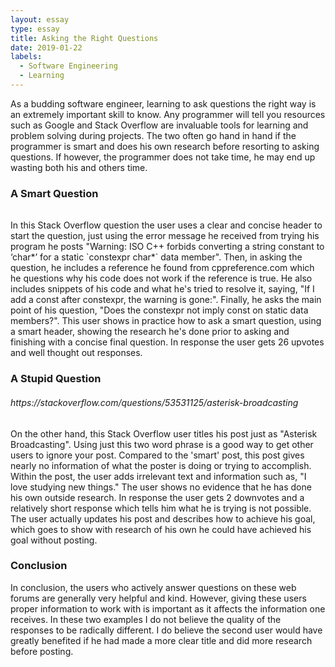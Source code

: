 ```yaml
---
layout: essay
type: essay
title: Asking the Right Questions
date: 2019-01-22
labels:
  - Software Engineering
  - Learning
---
```

As a budding software engineer, learning to ask questions the right way is an extremely important skill to know. Any programmer will tell you resources such as Google and Stack Overflow are invaluable tools for learning and problem solving during projects. The two often go hand in hand if the programmer is smart and does his own research before resorting to asking questions. If however, the programmer does not take time, he may end up wasting both his and others time.
<h3>A Smart Question</h3>
<h6><https://stackoverflow.com/questions/54258241/warning-iso-c-forbids-converting-a-string-constant-to-char-for-a-static-c/></h6>
In this Stack Overflow question the user uses a clear and concise header to start the question, just using the error message he received from trying his program he posts "Warning: ISO C++ forbids converting a string constant to ‘char*’ for a static `constexpr char*` data member". Then, in asking the question, he includes a reference he found from cppreference.com which he questions why his code does not work if the reference is true. He also includes snippets of his code and what he's tried to resolve it, saying, "If I add a const after constexpr, the warning is gone:". Finally, he asks the main point of his question, "Does the constexpr not imply const on static data members?". This user shows in practice how to ask a smart question, using a smart header, showing the research he's done prior to asking and finishing with a concise final question. In response the user gets 26 upvotes and well thought out responses.

<h3>A Stupid Question</h3>
<h6><a>https://stackoverflow.com/questions/53531125/asterisk-broadcasting</a></h6>
On the other hand, this Stack Overflow user titles his post just as "Asterisk Broadcasting". Using just this two word phrase is a good way to get other users to ignore your post. Compared to the 'smart' post, this post gives nearly no information of what the poster is doing or trying to accomplish. Within the post, the user adds irrelevant text and information such as, "I love studying new things." The user shows no evidence that he has done his own outside research. In response the user gets 2 downvotes and a relatively short response which tells him what he is trying is not possible. The user actually updates his post and describes how to achieve his goal, which goes to show with research of his own he could have achieved his goal without posting.
<h3>Conclusion</h3>
In conclusion, the users who actively answer questions on these web forums are generally very helpful and kind. However, giving these users proper information to work with is important as it affects the information one receives. In these two examples I do not believe the quality of the responses to be radically different. I do believe the second user would have greatly benefited if he had made a more clear title and did more research before posting.
